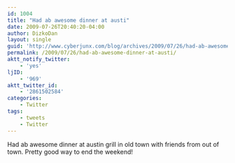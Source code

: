 ```yaml
---
id: 1004
title: "Had ab awesome dinner at austi"
date: 2009-07-26T20:40:20-04:00
author: DizkoDan
layout: single
guid: 'http://www.cyberjunx.com/blog/archives/2009/07/26/had-ab-awesome-dinner-at-austi/'
permalink: /2009/07/26/had-ab-awesome-dinner-at-austi/
aktt_notify_twitter:
    - 'yes'
ljID:
    - '969'
aktt_twitter_id:
    - '2861502584'
categories:
    - Twitter
tags:
    - tweets
    - Twitter
---
```


Had ab awesome dinner at austin grill in old town with friends from out of town. Pretty good way to end the weekend!